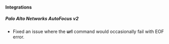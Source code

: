 
#### Integrations

##### Palo Alto Networks AutoFocus v2

- Fixed an issue where the **url** command would occasionally fail with EOF error.